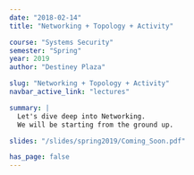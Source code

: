 ```yaml
---
date: "2018-02-14"
title: "Networking + Topology + Activity"

course: "Systems Security"
semester: "Spring"
year: 2019
author: "Destiney Plaza"

slug: "Networking + Topology + Activity"
navbar_active_link: "lectures"

summary: |
  Let's dive deep into Networking.
  We will be starting from the ground up.

slides: "/slides/spring2019/Coming_Soon.pdf"

has_page: false
---
```

